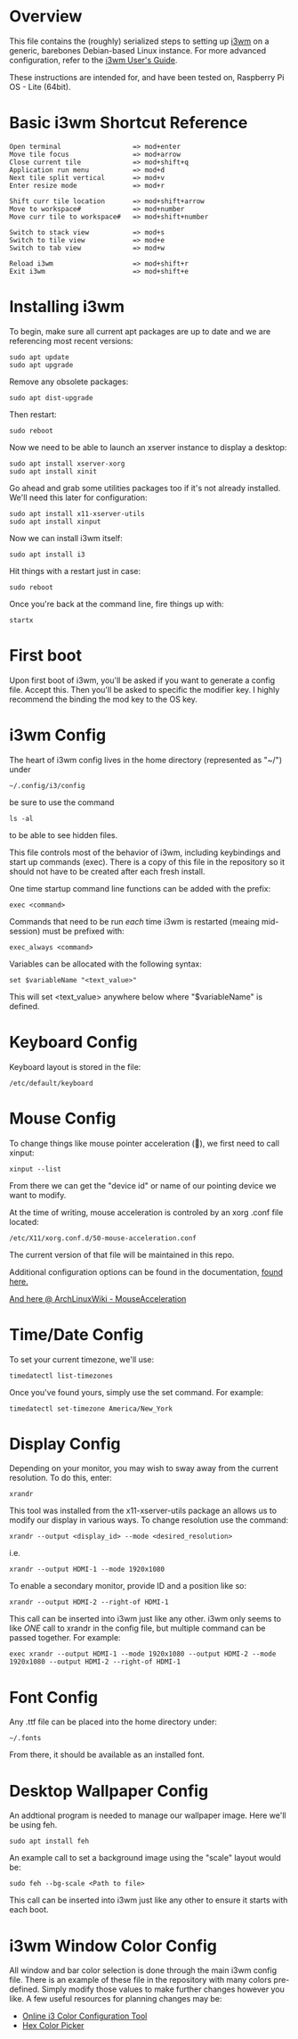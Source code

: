 Overview
===
This file contains the (roughly) serialized steps to setting up [i3wm](https://i3wm.org) on a generic, barebones Debian-based Linux instance. For more advanced configuration, refer to the [i3wm User's Guide](https://i3wm.org/docs/userguide.html).

These instructions are intended for, and have been tested on, Raspberry Pi OS - Lite (64bit).

Basic i3wm Shortcut Reference
===
```
Open terminal                  => mod+enter
Move tile focus                => mod+arrow
Close current tile             => mod+shift+q
Application run menu           => mod+d
Next tile split vertical       => mod+v
Enter resize mode              => mod+r

Shift curr tile location       => mod+shift+arrow
Move to workspace#             => mod+number
Move curr tile to workspace#   => mod+shift+number

Switch to stack view           => mod+s
Switch to tile view            => mod+e
Switch to tab view             => mod+w

Reload i3wm                    => mod+shift+r
Exit i3wm                      => mod+shift+e
```

Installing i3wm
===
To begin, make sure all current apt packages are up to date and we are referencing most recent versions:
```
sudo apt update
sudo apt upgrade
```

Remove any obsolete packages:
```
sudo apt dist-upgrade
```

Then restart:
```
sudo reboot
```

Now we need to be able to launch an xserver instance to display a desktop:
```
sudo apt install xserver-xorg
sudo apt install xinit
```

Go ahead and grab some utilities packages too if it's not already installed. We'll need this later for configuration:
```
sudo apt install x11-xserver-utils
sudo apt install xinput
```

Now we can install i3wm itself:
```
sudo apt install i3
```

Hit things with a restart just in case:
```
sudo reboot
```

Once you're back at the command line, fire things up with:
```
startx
```

First boot
===
Upon first boot of i3wm, you'll be asked if you want to generate a config file. Accept this. Then you'll be asked to specific the modifier key. I highly recommend the binding the mod key to the OS key.

i3wm Config
===
The heart of i3wm config lives in the home directory (represented as "~/") under
```
~/.config/i3/config
```
be sure to use the command
```
ls -al
```
to be able to see hidden files.

This file controls most of the behavior of i3wm, including keybindings and start up commands (exec). There is a copy of this file in the repository so it should not have to be created after each fresh install.

One time startup command line functions can be added with the prefix:
```
exec <command>
```

Commands that need to be run *each* time i3wm is restarted (meaing mid-session) must be prefixed with:
```
exec_always <command>
```

Variables can be allocated with the following syntax:
```
set $variableName "<text_value>"
```
This will set <text_value> anywhere below where "$variableName" is defined.

Keyboard Config
===
Keyboard layout is stored in the file:
```
/etc/default/keyboard
```
Mouse Config
===
To change things like mouse pointer acceleration (:vomiting_face:), we first need to call xinput:
```
xinput --list
```
From there we can get the "device id" or name of our pointing device we want to modify.

At the time of writing, mouse acceleration is controled by an xorg .conf file located:
```
/etc/X11/xorg.conf.d/50-mouse-acceleration.conf
```
The current version of that file will be maintained in this repo.

Additional configuration options can be found in the documentation, [found here.](https://xorg.freedesktop.org/wiki/Development/Documentation/PointerAcceleration/#Introduction)

[And here @ ArchLinuxWiki - MouseAcceleration](https://wiki.archlinux.org/title/Mouse_acceleration)

Time/Date Config
===
To set your current timezone, we'll use:
```
timedatectl list-timezones
```
Once you've found yours, simply use the set command. For example:
```
timedatectl set-timezone America/New_York
```

Display Config
===
Depending on your monitor, you may wish to sway away from the current resolution. To do this, enter:
```
xrandr
```

This tool was installed from the x11-xserver-utils package an allows us to modify our display in various ways.
To change resolution use the command:
```
xrandr --output <display_id> --mode <desired_resolution>
```
i.e.
```
xrandr --output HDMI-1 --mode 1920x1080
```


To enable a secondary monitor, provide ID and a position like so:
```
xrandr --output HDMI-2 --right-of HDMI-1
```

This call can be inserted into i3wm just like any other. i3wm only seems to like *ONE* call to xrandr in the config file, but multiple command can be passed together. For example:
```
exec xrandr --output HDMI-1 --mode 1920x1080 --output HDMI-2 --mode 1920x1080 --output HDMI-2 --right-of HDMI-1
```

Font Config
===
Any .ttf file can be placed into the home directory under:
```
~/.fonts
```
From there, it should be available as an installed font.

Desktop Wallpaper Config
===
An addtional program is needed to manage our wallpaper image. Here we'll be using feh.
```
sudo apt install feh
```

An example call to set a background image using the "scale" layout would be:
```
sudo feh --bg-scale <Path to file>
```
This call can be inserted into i3wm just like any other to ensure it starts with each boot.

i3wm Window Color Config
===
All window and bar color selection is done through the main i3wm config file. There is an example of these file in the repository with many colors pre-defined. Simply modify those values to make further changes however you like. A few useful resources for planning changes may be:

- [Online i3 Color Configuration Tool](https://thomashunter.name/i3-configurator/)
- [Hex Color Picker](https://colors-picker.com/hex-color-picker/)



